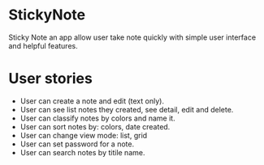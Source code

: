 # StickyNote
Sticky Note an app allow user take note quickly with simple user interface and helpful features. 
# User stories
 - User can create a note and edit (text only).
 - User can see list notes they created, see detail, edit and delete.
 - User can classify notes by colors and name it.
 - User can sort notes by: colors, date created.
 - User can change view mode: list, grid
 - User can set password for a note.
 - User can search notes by titile name.
 
